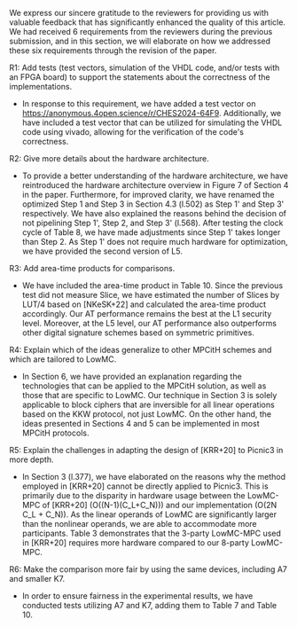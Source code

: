 We express our sincere gratitude to the reviewers for providing us with valuable feedback that has significantly enhanced the quality of this article. We had received 6 requirements from the reviewers during the previous submission, and in this section, we will elaborate on how we addressed these six requirements through the revision of the paper.

R1: Add tests (test vectors, simulation of the VHDL code, and/or tests with an FPGA board) to support the statements about the correctness of the implementations. 

- In response to this requirement, we have added a test vector on https://anonymous.4open.science/r/CHES2024-64F9. Additionally, we have included a test vector that can be utilized for simulating the VHDL code using vivado, allowing for the verification of the code's correctness.

R2: Give more details about the hardware architecture. 

- To provide a better understanding of the hardware architecture, we have reintroduced the hardware architecture overview in Figure 7 of Section 4 in the paper. Furthermore, for improved clarity, we have renamed the optimized Step 1 and Step 3 in Section 4.3 (l.502) as Step 1' and Step 3' respectively. We have also explained the reasons behind the decision of not pipelining Step 1', Step 2, and Step 3' (l.568). After testing the clock cycle of Table 8, we have made adjustments since Step 1' takes longer than Step 2. As Step 1' does not require much hardware for optimization, we have provided the second version of L5.

R3: Add area-time products for comparisons. 

- We have included the area-time product in Table 10. Since the previous test did not measure Slice, we have estimated the number of Slices by LUT/4 based on [NKeSK+22] and calculated the area-time product accordingly. Our AT performance remains the best at the L1 security level. Moreover, at the L5 level, our AT performance also outperforms other digital signature schemes based on symmetric primitives.

R4: Explain which of the ideas generalize to other MPCitH schemes and which are tailored to LowMC. 

- In Section 6, we have provided an explanation regarding the technologies that can be applied to the MPCitH solution, as well as those that are specific to LowMC. Our technique in Section 3 is solely applicable to block ciphers that are inversible for all linear operations based on the KKW protocol, not just LowMC. On the other hand, the ideas presented in Sections 4 and 5 can be implemented in most MPCitH protocols.

R5: Explain the challenges in adapting the design of [KRR+20] to Picnic3 in more depth. 

- In Section 3 (l.377), we have elaborated on the reasons why the method employed in [KRR+20] cannot be directly applied to Picnic3. This is primarily due to the disparity in hardware usage between the LowMC-MPC of [KRR+20] (O((N-1)(C_L+C_N))) and our implementation (O(2N C_L + C_N)). As the linear operands of LowMC are significantly larger than the nonlinear operands, we are able to accommodate more participants. Table 3 demonstrates that the 3-party LowMC-MPC used in [KRR+20] requires more hardware compared to our 8-party LowMC-MPC.

R6: Make the comparison more fair by using the same devices, including A7 and smaller K7. 

- In order to ensure fairness in the experimental results, we have conducted tests utilizing A7 and K7, adding them to Table 7 and Table 10.